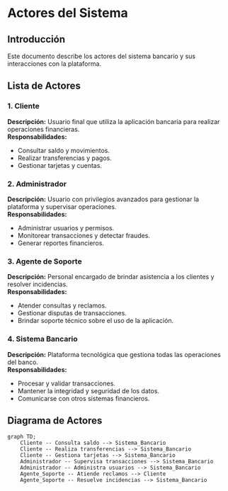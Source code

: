 # Actores del Sistema

## Introducción
Este documento describe los actores del sistema bancario y sus interacciones con la plataforma.

## Lista de Actores

### 1. Cliente  
**Descripción:** Usuario final que utiliza la aplicación bancaria para realizar operaciones financieras.  
**Responsabilidades:**  
- Consultar saldo y movimientos.  
- Realizar transferencias y pagos.  
- Gestionar tarjetas y cuentas.  

### 2. Administrador  
**Descripción:** Usuario con privilegios avanzados para gestionar la plataforma y supervisar operaciones.  
**Responsabilidades:**  
- Administrar usuarios y permisos.  
- Monitorear transacciones y detectar fraudes.  
- Generar reportes financieros.  

### 3. Agente de Soporte  
**Descripción:** Personal encargado de brindar asistencia a los clientes y resolver incidencias.  
**Responsabilidades:**  
- Atender consultas y reclamos.  
- Gestionar disputas de transacciones.  
- Brindar soporte técnico sobre el uso de la aplicación.  

### 4. Sistema Bancario  
**Descripción:** Plataforma tecnológica que gestiona todas las operaciones del banco.  
**Responsabilidades:**  
- Procesar y validar transacciones.  
- Mantener la integridad y seguridad de los datos.  
- Comunicarse con otros sistemas financieros.  

## Diagrama de Actores
```mermaid
graph TD;
    Cliente -- Consulta saldo --> Sistema_Bancario
    Cliente -- Realiza transferencias --> Sistema_Bancario
    Cliente -- Gestiona tarjetas --> Sistema_Bancario
    Administrador -- Supervisa transacciones --> Sistema_Bancario
    Administrador -- Administra usuarios --> Sistema_Bancario
    Agente_Soporte -- Atiende reclamos --> Cliente
    Agente_Soporte -- Resuelve incidencias --> Sistema_Bancario
```
